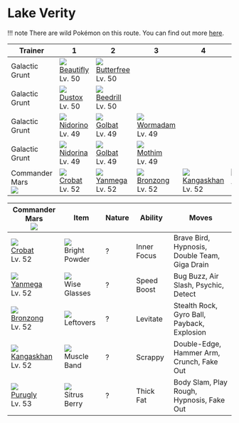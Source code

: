 # Lake Verity

!!! note
    There are wild Pokémon on this route. You can find out more [here](../../wild_pokemon/lake_verity/).


Trainer                     | 1                                    | 2                                    | 3                                    | 4                                    | 5
---                         | ---                                  | ---                                  | ---                                  | ---                                  | ---
Galactic Grunt              | ![][267]<br> [Beautifly]<br> Lv. 50  | ![][012]<br> [Butterfree]<br> Lv. 50
Galactic Grunt              | ![][269]<br> [Dustox]<br> Lv. 50     | ![][015]<br> [Beedrill]<br> Lv. 50
Galactic Grunt              | ![][033]<br> [Nidorino]<br> Lv. 49   | ![][042]<br> [Golbat]<br> Lv. 49     | ![][413]<br> [Wormadam]<br> Lv. 49
Galactic Grunt              | ![][030]<br> [Nidorina]<br> Lv. 49   | ![][042]<br> [Golbat]<br> Lv. 49     | ![][414]<br> [Mothim]<br> Lv. 49
Commander Mars<br>![][mars] | ![][169]<br> [Crobat]<br> Lv. 52     | ![][469]<br> [Yanmega]<br> Lv. 52    | ![][437]<br> [Bronzong]<br> Lv. 52   | ![][115]<br> [Kangaskhan]<br> Lv. 52 | ![][432]<br> [Purugly]<br> Lv. 53

Commander Mars<br>![][mars]          | Item                                 | Nature | Ability     | Moves
---                                  | ---                                  | --- | ---         | ---
![][169]<br> [Crobat]<br> Lv. 52     | ![][bright-powder]<br> Bright Powder | ? | Inner Focus | Brave Bird, Hypnosis, Double Team, Giga Drain
![][469]<br> [Yanmega]<br> Lv. 52    | ![][wise-glasses]<br> Wise Glasses   | ? | Speed Boost | Bug Buzz, Air Slash, Psychic, Detect
![][437]<br> [Bronzong]<br> Lv. 52   | ![][leftovers]<br> Leftovers         | ? | Levitate    | Stealth Rock, Gyro Ball, Payback, Explosion
![][115]<br> [Kangaskhan]<br> Lv. 52 | ![][muscle-band]<br> Muscle Band     | ? | Scrappy     | Double-Edge, Hammer Arm, Crunch, Fake Out
![][432]<br> [Purugly]<br> Lv. 53    | ![][sitrus-berry]<br> Sitrus Berry   | ? | Thick Fat   | Body Slam, Play Rough, Hypnosis, Fake Out

[Butterfree]: ../../pokemon_changes/012/
[Beedrill]: ../../pokemon_changes/015/
[Nidorina]: ../../pokemon_changes/030/
[Nidorino]: ../../pokemon_changes/033/
[Golbat]: ../../pokemon_changes/042/
[Kangaskhan]: ../../pokemon_changes/115/
[Crobat]: ../../pokemon_changes/169/
[Beautifly]: ../../pokemon_changes/267/
[Dustox]: ../../pokemon_changes/269/
[Wormadam]: ../../pokemon_changes/413/
[Mothim]: ../../pokemon_changes/414/
[Purugly]: ../../pokemon_changes/432/
[Bronzong]: ../../pokemon_changes/437/
[Yanmega]: ../../pokemon_changes/469/
[bright-powder]: ../img/items/bright-powder.png
[leftovers]: ../img/items/leftovers.png
[muscle-band]: ../img/items/muscle-band.png
[sitrus-berry]: ../img/items/sitrus-berry.png
[wise-glasses]: ../img/items/wise-glasses.png
[012]: ../img/pokemon/012.png
[015]: ../img/pokemon/015.png
[030]: ../img/pokemon/030.png
[033]: ../img/pokemon/033.png
[042]: ../img/pokemon/042.png
[115]: ../img/pokemon/115.png
[169]: ../img/pokemon/169.png
[267]: ../img/pokemon/267.png
[269]: ../img/pokemon/269.png
[413]: ../img/pokemon/413.png
[414]: ../img/pokemon/414.png
[432]: ../img/pokemon/432.png
[437]: ../img/pokemon/437.png
[469]: ../img/pokemon/469.png
[mars]: ../img/trainer/mars.png
